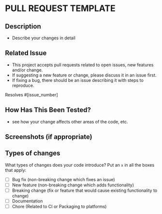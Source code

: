 # PULL REQUEST TEMPLATE

## Description

- Describe your changes in detail

## Related Issue

- This project accepts pull requests related to open issues, new features and/or change.
- If suggesting a new feature or change, please discuss it in an issue first.
- If fixing a bug, there should be an issue describing it with steps to reproduce.

Resolves #[issue_number]

## How Has This Been Tested?

<!--- Please describe in detail how you tested your changes. -->
<!--- Include details of your testing environment, and the tests you ran to -->

- see how your change affects other areas of the code, etc.

## Screenshots (if appropriate)

## Types of changes

What types of changes does your code introduce? Put an `x` in all the boxes that apply:

- [ ] Bug fix (non-breaking change which fixes an issue)
- [ ] New feature (non-breaking change which adds functionality)
- [ ] Breaking change (fix or feature that would cause existing functionality to change)
- [ ] Documentation
- [ ] Chore (Related to CI or Packaging to platforms)
